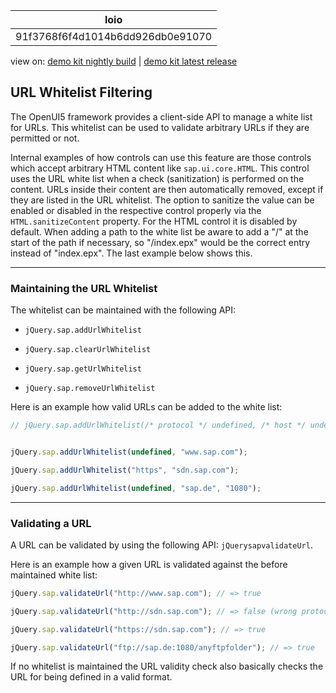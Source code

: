 <!-- loio91f3768f6f4d1014b6dd926db0e91070 -->

| loio |
| -----|
| 91f3768f6f4d1014b6dd926db0e91070 |

<div id="loio">

view on: [demo kit nightly build](https://openui5nightly.hana.ondemand.com/#/topic/91f3768f6f4d1014b6dd926db0e91070) | [demo kit latest release](https://openui5.hana.ondemand.com/#/topic/91f3768f6f4d1014b6dd926db0e91070)</div>

## URL Whitelist Filtering

The OpenUI5 framework provides a client-side API to manage a white list for URLs. This whitelist can be used to validate arbitrary URLs if they are permitted or not.

Internal examples of how controls can use this feature are those controls which accept arbitrary HTML content like `sap.ui.core.HTML`. This control uses the URL white list when a check \(sanitization\) is performed on the content. URLs inside their content are then automatically removed, except if they are listed in the URL whitelist. The option to sanitize the value can be enabled or disabled in the respective control properly via the `HTML.sanitizeContent` property. For the HTML control it is disabled by default. When adding a path to the white list be aware to add a "/" at the start of the path if necessary, so "/index.epx" would be the correct entry instead of "index.epx". The last example below shows this.

***

<a name="loio91f3768f6f4d1014b6dd926db0e91070__section_16EB929B857E45C2B245F2E97E9E5E8D"/>

### Maintaining the URL Whitelist

The whitelist can be maintained with the following API:

-    `jQuery.sap.addUrlWhitelist` 

-   `jQuery.sap.clearUrlWhitelist` 

-   `jQuery.sap.getUrlWhitelist` 

-    `jQuery.sap.removeUrlWhitelist` 


Here is an example how valid URLs can be added to the white list:

``` js
// jQuery.sap.addUrlWhitelist(/* protocol */ undefined, /* host */ undefined, /* port */ undefined, /* path */ undefined);


jQuery.sap.addUrlWhitelist(undefined, "www.sap.com");

jQuery.sap.addUrlWhitelist("https", "sdn.sap.com");

jQuery.sap.addUrlWhitelist(undefined, "sap.de", "1080");
```

***

<a name="loio91f3768f6f4d1014b6dd926db0e91070__section_D3F15D5E106B41C0A037A91D5EAD13DC"/>

### Validating a URL

A URL can be validated by using the following API: `jQuerysapvalidateUrl`.

Here is an example how a given URL is validated against the before maintained white list:

``` js
jQuery.sap.validateUrl("http://www.sap.com"); // => true

jQuery.sap.validateUrl("http://sdn.sap.com"); // => false (wrong protocol)

jQuery.sap.validateUrl("https://sdn.sap.com"); // => true

jQuery.sap.validateUrl("ftp://sap.de:1080/anyftpfolder"); // => true
```

If no whitelist is maintained the URL validity check also basically checks the URL for being defined in a valid format.

